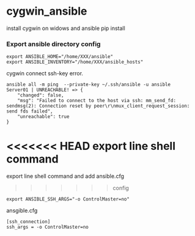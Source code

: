 # cygwin_ansible
install  cygwin  on widows  and  ansible pip install

### Export ansible directory config  
```
export ANSIBLE_HOME="/home/XXX/ansible"
export ANSIBLE_INVENTORY="/home/XXX/ansible_hosts"
```
cygwin  connect ssh-key error.
```
ansible all -m ping  --private-key ~/.ssh/ansible -u ansible
Server01 | UNREACHABLE! => {
    "changed": false, 
    "msg": "Failed to connect to the host via ssh: mm_send_fd: sendmsg(2): Connection reset by peer\r\nmux_client_request_session: send fds failed", 
    "unreachable": true
}
```
<<<<<<< HEAD
export line shell command
=======
export line shell command and add ansible.cfg
>>>>>>> config
```
export ANSIBLE_SSH_ARGS="-o ControlMaster=no"
```
ansgible.cfg
```
[ssh_connection]
ssh_args = -o ControlMaster=no


```
